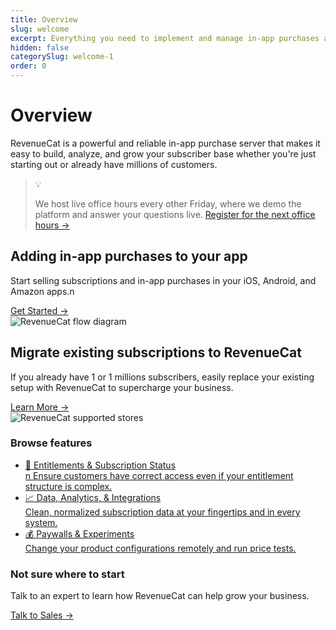 ```yaml
---
title: Overview
slug: welcome
excerpt: Everything you need to implement and manage in-app purchases and subscriptions
hidden: false
categorySlug: welcome-1
order: 0
---
```


# Overview

RevenueCat is a powerful and reliable in-app purchase server that makes it easy to build, analyze, and grow your subscriber base whether you're just starting out or already have millions of customers.

> 💡
>
> We host live office hours every other Friday, where we demo the platform and answer your questions live. [Register for the next office hours →](https://app.livestorm.co/revenuecat/live-revenuecat-demo?type=detailed)

## Adding in-app purchases to your app

<section class="get-started landing"> <div class="get-started-description"> <p>Start selling subscriptions and in-app purchases in your iOS, Android, and Amazon apps.n </p> <a class="cta" href="/docs/building-new" target="_self">Get Started →</a> </div> <div class="get-started-image resources"> <img src="https://revenuecat.dreamhosters.com/wp-content/uploads/2023/11/Powering-existing-subscriptions-with-RevenueCat-1.png" alt="RevenueCat flow diagram" /> </div></section>

## Migrate existing subscriptions to RevenueCat

<section class="get-started landing"> <div class="get-started-description"> <p>If you already have 1 or 1 millions subscribers, easily replace your existing setup with RevenueCat to supercharge your business. </p> <a class="cta" href="/docs/existing-apps" target="_self">Learn More →</a> </div> <div class="get-started-image resources"> <img src="https://revenuecat.dreamhosters.com/wp-content/uploads/2023/11/Powering-existing-subscriptions-with-RevenueCat.png" alt="RevenueCat supported stores" /> </div></section>

### Browse features

<section class="get-started landing three-column"> <ul class="ctas"> <li> <a href="/docs/entitlements" target="_self"> <div class="name">🔑 Entitlements & Subscription Status</div> <div class="description">n Ensure customers have correct access even if your entitlement structure is complex. </div> </a> </li> <li> <a href="/docs/integrations" target="_self"> <div class="name">📈 Data, Analytics, & Integrations</div> <div class="description">Clean, normalized subscription data at your fingertips and in every system. </div> </a> </li> <li> <a href="/docs/experiments-v1" target="_self"> <div class="name">💰 Paywalls & Experiments</div> <div class="description">Change your product configurations remotely and run price tests.</div> </a> </li> </ul></section>

### Not sure where to start

Talk to an expert to learn how RevenueCat can help grow your business.

<a class="cta" href="https://www.revenuecat.com/talk-to-sales/" target="_blank">Talk to Sales →</a>
